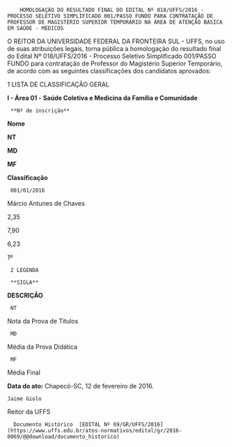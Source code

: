         HOMOLOGAÇÃO DO RESULTADO FINAL DO EDITAL Nº 018/UFFS/2016 - PROCESSO SELETIVO SIMPLIFICADO 001/PASSO FUNDO PARA CONTRATAÇÃO DE PROFESSOR DE MAGISTÉRIO SUPERIOR TEMPORÁRIO NA ÁREA DE ATENÇÃO BÁSICA EM SAÚDE - MÉDICOS  

O REITOR DA UNIVERSIDADE FEDERAL DA FRONTEIRA SUL - UFFS, no uso de suas atribuições legais, torna pública a homologação do resultado final do Edital Nº 018/UFFS/2016 - Processo Seletivo Simplificado 001/PASSO FUNDO para contratação de Professor do Magistério Superior Temporário, de acordo com as seguintes classificações dos candidatos aprovados:

 1 LISTA DE CLASSIFICAÇÃO GERAL

 **I - Área 01 -** **Saúde Coletiva e Medicina da Família e Comunidade**

     **Nº de inscrição**

   **Nome**

   **NT**

   **MD**

   **MF**

   **Classificação**

     001/01/2016

   Márcio Antunes de Chaves

   2,35

   7,90

   6,23

   1º 

     2 LEGENDA

     **SIGLA**

   **DESCRIÇÃO**

     NT

   Nota da Prova de Títulos

     MD

   Média da Prova Didática

     MF

   Média Final

      

   **Data do ato:** Chapecó-SC, 12 de fevereiro de 2016.   
 

    Jaime Giolo   
 Reitor da UFFS 

      Documento Histórico  [EDITAL Nº 69/GR/UFFS/2016](https://www.uffs.edu.br/atos-normativos/edital/gr/2016-0069/@@download/documento_historico)     
      